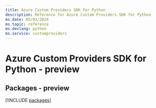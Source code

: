 ```yaml
---
title: Azure Custom Providers SDK for Python
description: Reference for Azure Custom Providers SDK for Python
ms.date: 05/03/2024
ms.topic: reference
ms.devlang: python
ms.service: customproviders
---
```

# Azure Custom Providers SDK for Python - preview
## Packages - preview
[!INCLUDE [packages](custom-providers-index.md)]